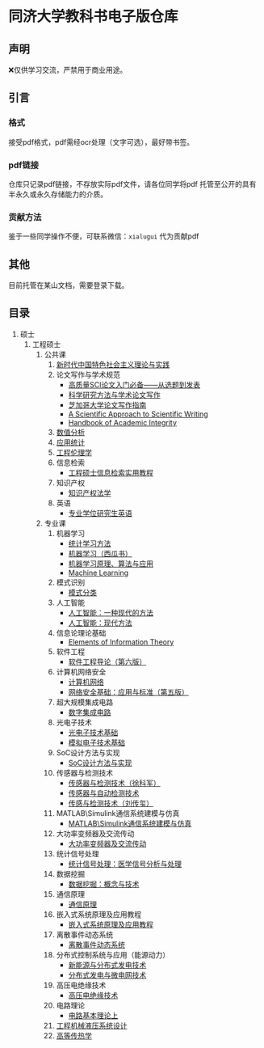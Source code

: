 # 同济大学教科书电子版仓库

## 声明

❌仅供学习交流，严禁用于商业用途。

## 引言

### 格式

接受pdf格式，pdf需经ocr处理（文字可选），最好带书签。

### pdf链接

仓库只记录pdf链接，不存放实际pdf文件，请各位同学将pdf
托管至公开的具有半永久或永久存储能力的介质。

### 贡献方法

鉴于一些同学操作不便，可联系微信：`xialugui` 代为贡献pdf

## 其他

目前托管在某山文档，需要登录下载。

## 目录

1. 硕士
    1. 工程硕士
        1. 公共课
            1. [新时代中国特色社会主义理论与实践][新时代中国特色社会主义理论与实践]
            2. 论文写作与学术规范
                * [高质量SCI论文入门必备——从选题到发表][高质量SCI论文入门必备——从选题到发表]
                * [科学研究方法与学术论文写作][科学研究方法与学术论文写作]
                * [芝加哥大学论文写作指南][芝加哥大学论文写作指南]
                * [A Scientific Approach to Scientific Writing][A Scientific Approach to Scientific Writing]
                * [Handbook of Academic Integrity][Handbook of Academic Integrity]
            3. [数值分析][数值分析]
            4. [应用统计][应用统计]
            5. [工程伦理学][工程伦理学]
            6. 信息检索
                * [工程硕士信息检索实用教程][工程硕士信息检索实用教程]
            7. 知识产权
                * [知识产权法学][知识产权法学]
            8. 英语
                * [专业学位研究生英语][专业学位研究生英语]
        2. 专业课
            1. 机器学习
                * [统计学习方法][统计学习方法]
                * [机器学习（西瓜书）][机器学习]
                * [机器学习原理、算法与应用][机器学习原理、算法与应用]
                * [Machine Learning][Machine Learning]
            2. 模式识别
                * [模式分类][模式分类]
            3. 人工智能
                * [人工智能：一种现代的方法][人工智能：一种现代的方法]
                * [人工智能：现代方法][人工智能：现代方法]
            4. 信息论理论基础
                * [Elements of Information Theory][Elements of Information Theory]
            5. 软件工程
                * [软件工程导论（第六版）][软件工程导论（第六版）]
            6. 计算机网络安全
                * [计算机网络][计算机网络]
                * [网络安全基础：应用与标准（第五版）][网络安全基础：应用与标准（第五版）]
            7. 超大规模集成电路
                * [数字集成电路][数字集成电路]
            8. 光电子技术
                * [光电子技术基础][光电子技术基础]
                * [模拟电子技术基础][模拟电子技术基础]
            9. SoC设计方法与实现
                * [SoC设计方法与实现][SoC设计方法与实现]
            10. 传感器与检测技术
                * [传感器与检测技术（徐科军）][传感器与检测技术（徐科军）]
                * [传感器与自动检测技术][传感器与自动检测技术]
                * [传感与检测技术（刘传玺）][传感与检测技术]
            11. MATLAB\Simulink通信系统建模与仿真
                * [MATLAB\Simulink通信系统建模与仿真][MATLAB\Simulink通信系统建模与仿真]
            12. 大功率变频器及交流传动
                * [大功率变频器及交流传动][大功率变频器及交流传动]
            13. 统计信号处理
                * [统计信号处理：医学信号分析与处理][统计信号处理：医学信号分析与处理]
            14. 数据挖掘
                * [数据挖掘：概念与技术][数据挖掘：概念与技术]
            15. 通信原理
                * [通信原理][通信原理]
            16. 嵌入式系统原理及应用教程
                * [嵌入式系统原理及应用教程][嵌入式系统原理及应用教程]
            17. 离散事件动态系统
                * [离散事件动态系统][离散事件动态系统]
            18. 分布式控制系统与应用（能源动力）
                * [新能源与分布式发电技术][新能源与分布式发电技术]
                * [分布式发电与微电网技术][分布式发电与微电网技术]
            19. 高压电绝缘技术
                * [高压电绝缘技术][高压电绝缘技术]
            20. 电路理论
                * [电路基本理论上][电路基本理论上]
            21. [工程机械液压系统设计][工程机械液压系统设计]
            22. [高等传热学][高等传热学]

[//]: # (                * [电路基本理论下][电路基本理论下])



[高等传热学]: https://kdocs.cn/l/ciQLuOrc7b04
[工程机械液压系统设计]: https://kdocs.cn/l/ckqFN6w4kzj0
[电路基本理论上]: https://kdocs.cn/l/coMZAK0x86gx

[//]: # ([电路基本理论下]: https://kdocs.cn/l/cgNMUUfl6RSA)
[高压电绝缘技术]: https://kdocs.cn/l/cgNMUUfl6RSA
[分布式发电与微电网技术]: https://kdocs.cn/l/cvWpYAG8Yrmm
[新能源与分布式发电技术]: https://kdocs.cn/l/cv1xAK4BeHox
[离散事件动态系统]: https://kdocs.cn/l/cqyvGVJWUkrl
[嵌入式系统原理及应用教程]: https://kdocs.cn/l/cgjgaiTXS0AE
[通信原理]: https://kdocs.cn/l/cbJ027eRQXX2
[数据挖掘：概念与技术]: https://kdocs.cn/l/ca1l4lwfuNEK

[统计信号处理：医学信号分析与处理]: https://kdocs.cn/l/cro2OzaHGVsf

[模拟电子技术基础]: https://kdocs.cn/l/coVXSz6T1wFg

[传感与检测技术]: https://kdocs.cn/l/cj4lSFwkgDyU

[大功率变频器及交流传动]: https://kdocs.cn/l/cbjXfKzNbuhR

[MATLAB\Simulink通信系统建模与仿真]: https://kdocs.cn/l/cksm3bseIs6V

[传感器与自动检测技术]: https://kdocs.cn/l/ch8M1Ze5Wdmw

[传感器与检测技术（徐科军）]: https://kdocs.cn/l/cuzxUvL9e7kC

[光电子技术基础]: https://kdocs.cn/l/cu6mU2sLA97v

[SoC设计方法与实现]: https://kdocs.cn/l/cr9R7wVky4JR

[数字集成电路]: https://kdocs.cn/l/co6nHcPxWGKJ

[人工智能：一种现代的方法]: https://kdocs.cn/l/chwPnSfs6p34

[人工智能：现代方法]: https://kdocs.cn/l/cfmx4xuJNM6o

[软件工程导论（第六版）]: https://kdocs.cn/l/cfQC0Dg6qoqA

[计算机网络]: https://kdocs.cn/l/cagYgWImfkVl

[网络安全基础：应用与标准（第五版）]:https://kdocs.cn/l/cl9W0QADGJMN

[Elements of Information Theory]: https://kdocs.cn/l/cpRWKOTRuYT8

[模式分类]: https://kdocs.cn/l/ciZviazbvRyX

[统计学习方法]: https://kdocs.cn/l/cfMYuuONsCCr

[机器学习]: https://kdocs.cn/l/cl49PdY1BstI

[机器学习原理、算法与应用]: https://kdocs.cn/l/cbiyPK1Qmdx3

[Machine Learning]: https://kdocs.cn/l/cgXqifgsw5hd

[专业学位研究生英语]: https://kdocs.cn/l/cmn4OVMqjMFI

[工程硕士信息检索实用教程]: https://kdocs.cn/l/chzritP1T1C1

[知识产权法学]: https://kdocs.cn/l/ccrUpwkYF84x

[新时代中国特色社会主义理论与实践]: https://kdocs.cn/l/cgZUrGSZQztW

[高质量SCI论文入门必备——从选题到发表]: https://kdocs.cn/l/cos4VwlejXO1

[科学研究方法与学术论文写作]: https://kdocs.cn/l/ccllWyAAJ21Y

[芝加哥大学论文写作指南]: https://kdocs.cn/l/ccfUD8xWZzeE

[A Scientific Approach to Scientific Writing]: https://kdocs.cn/l/cfJVEHb331UW

[Handbook of Academic Integrity]: https://kdocs.cn/l/cbLtoUujQ3Mf

[数值分析]: https://kdocs.cn/l/cbKXjpXV6pWr

[应用统计]: https://kdocs.cn/l/cprlvJXVBjye

[工程伦理学]: https://kdocs.cn/l/cbLEUYTMmKPV